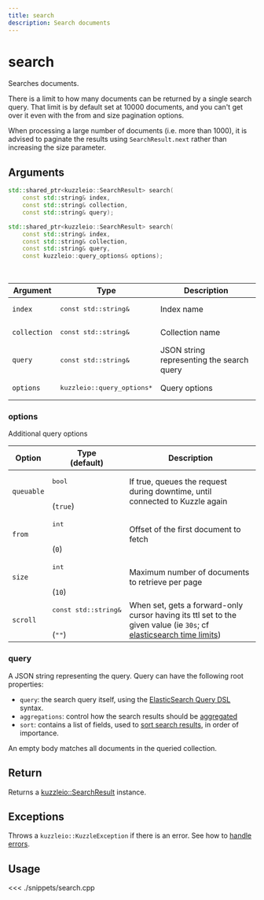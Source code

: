 ```yaml
---
title: search
description: Search documents
---
```


# search

Searches documents.

There is a limit to how many documents can be returned by a single search query.
That limit is by default set at 10000 documents, and you can't get over it even with the from and size pagination options.

<div class="alert alert-info">
  <p>
  When processing a large number of documents (i.e. more than 1000), it is advised to paginate the results using <code>SearchResult.next</code> rather than increasing the size parameter.
  </p>
</div>

## Arguments

```cpp
std::shared_ptr<kuzzleio::SearchResult> search(
    const std::string& index,
    const std::string& collection,
    const std::string& query);

std::shared_ptr<kuzzleio::SearchResult> search(
    const std::string& index,
    const std::string& collection,
    const std::string& query,
    const kuzzleio::query_options& options);
```

<br/>

| Argument     | Type                                 | Description                               |
| ------------ | ------------------------------------ | ----------------------------------------- |
| `index`      | <pre>const std::string&</pre>        | Index name                                |
| `collection` | <pre>const std::string&</pre>        | Collection name                           |
| `query`      | <pre>const std::string&</pre>        | JSON string representing the search query |
| `options`    | <pre>kuzzleio::query_options\*</pre> | Query options                             |

### options

Additional query options

| Option     | Type<br/>(default)                       | Description                                                                                                                                                                                                           |
| ---------- | ---------------------------------------- | --------------------------------------------------------------------------------------------------------------------------------------------------------------------------------------------------------------------- |
| `queuable` | <pre>bool</pre><br/>(`true`)             | If true, queues the request during downtime, until connected to Kuzzle again                                                                                                                                          |
| `from`     | <pre>int</pre><br/>(`0`)                 | Offset of the first document to fetch                                                                                                                                                                                 |
| `size`     | <pre>int</pre><br/>(`10`)                | Maximum number of documents to retrieve per page                                                                                                                                                                      |
| `scroll`   | <pre>const std::string&</pre><br/>(`""`) | When set, gets a forward-only cursor having its ttl set to the given value (ie `30s`; cf [elasticsearch time limits](https://www.elastic.co/guide/en/elasticsearch/reference/current/common-options.html#time-units)) |

### query

A JSON string representing the query. Query can have the following root properties:

- `query`: the search query itself, using the [ElasticSearch Query DSL](https://www.elastic.co/guide/en/elasticsearch/reference/5.6/query-dsl.html) syntax.
- `aggregations`: control how the search results should be [aggregated](https://www.elastic.co/guide/en/elasticsearch/reference/5.6/search-aggregations.html)
- `sort`: contains a list of fields, used to [sort search results](https://www.elastic.co/guide/en/elasticsearch/reference/5.6/search-request-sort.html), in order of importance.

An empty body matches all documents in the queried collection.

## Return

Returns a [kuzzleio::SearchResult](/sdk/cpp/1/search-result) instance.

## Exceptions

Throws a `kuzzleio::KuzzleException` if there is an error. See how to [handle errors](/sdk/cpp/1/error-handling).

## Usage

<<< ./snippets/search.cpp

